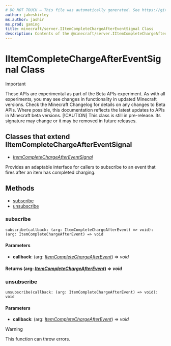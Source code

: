 ```yaml
---
# DO NOT TOUCH — This file was automatically generated. See https://github.com/mojang/minecraftapidocsgenerator to modify descriptions, examples, etc.
author: jakeshirley
ms.author: jashir
ms.prod: gaming
title: minecraft/server.IItemCompleteChargeAfterEventSignal Class
description: Contents of the @minecraft/server.IItemCompleteChargeAfterEventSignal class.
---
```

# IItemCompleteChargeAfterEventSignal Class
>[!IMPORTANT]
>These APIs are experimental as part of the Beta APIs experiment. As with all experiments, you may see changes in functionality in updated Minecraft versions. Check the Minecraft Changelog for details on any changes to Beta APIs. Where possible, this documentation reflects the latest updates to APIs in Minecraft beta versions.
> [!CAUTION]
> This class is still in pre-release.  Its signature may change or it may be removed in future releases.

## Classes that extend IItemCompleteChargeAfterEventSignal
- [*ItemCompleteChargeAfterEventSignal*](ItemCompleteChargeAfterEventSignal.md)

Provides an adaptable interface for callers to subscribe to an event that fires after an item has completed charging.

## Methods
- [subscribe](#subscribe)
- [unsubscribe](#unsubscribe)

### **subscribe**
`
subscribe(callback: (arg: ItemCompleteChargeAfterEvent) => void): (arg: ItemCompleteChargeAfterEvent) => void
`

#### **Parameters**
- **callback**: (arg: [*ItemCompleteChargeAfterEvent*](ItemCompleteChargeAfterEvent.md)) => *void*

#### **Returns** (arg: [*ItemCompleteChargeAfterEvent*](ItemCompleteChargeAfterEvent.md)) => *void*

### **unsubscribe**
`
unsubscribe(callback: (arg: ItemCompleteChargeAfterEvent) => void): void
`

#### **Parameters**
- **callback**: (arg: [*ItemCompleteChargeAfterEvent*](ItemCompleteChargeAfterEvent.md)) => *void*

> [!WARNING]
> This function can throw errors.
